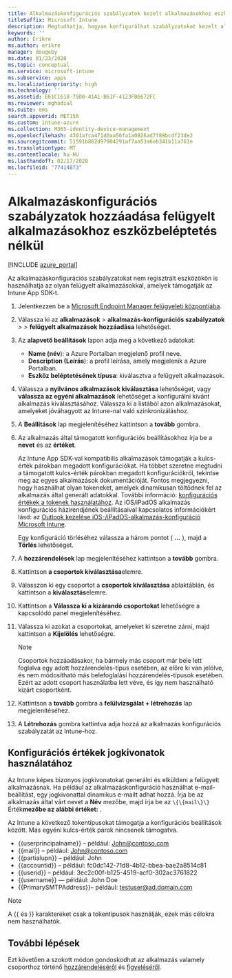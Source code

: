 ```yaml
---
title: Alkalmazáskonfigurációs szabályzatok kezelt alkalmazásokhoz eszközregisztráció nélkül
titleSuffix: Microsoft Intune
description: Megtudhatja, hogyan konfigurálhat szabályzatokat kezelt alkalmazásokhoz eszközregisztráció nélkül.
keywords: ''
author: Erikre
ms.author: erikre
manager: dougeby
ms.date: 01/23/2020
ms.topic: conceptual
ms.service: microsoft-intune
ms.subservice: apps
ms.localizationpriority: high
ms.technology: ''
ms.assetid: E61C1618-79D0-41A1-B61F-4123FB6672FC
ms.reviewer: mghadial
ms.suite: ems
search.appverid: MET150
ms.custom: intune-azure
ms.collection: M365-identity-device-management
ms.openlocfilehash: 4301afca471d0aa56fa1a0826ad7f88bcdf23de2
ms.sourcegitcommit: 51591b862d97904291af7aa53a6eb341b11a761e
ms.translationtype: MT
ms.contentlocale: hu-HU
ms.lasthandoff: 02/17/2020
ms.locfileid: "77414873"
---
```

# <a name="add-app-configuration-policies-for-managed-apps-without-device-enrollment"></a>Alkalmazáskonfigurációs szabályzatok hozzáadása felügyelt alkalmazásokhoz eszközbeléptetés nélkül

[!INCLUDE [azure_portal](../includes/azure_portal.md)]

Az alkalmazáskonfigurációs szabályzatokat nem regisztrált eszközökön is használhatja az olyan felügyelt alkalmazásokkal, amelyek támogatják az Intune App SDK-t. 

1. Jelentkezzen be a [Microsoft Endpoint Manager felügyeleti központjába](https://go.microsoft.com/fwlink/?linkid=2109431).
2. Válassza ki az **alkalmazások** > **alkalmazás-konfigurációs szabályzatok** >  > **felügyelt alkalmazások** **hozzáadása** lehetőséget.
3. Az **alapvető beállítások** lapon adja meg a következő adatokat:
    - **Name (név**): a Azure Portalban megjelenő profil neve.
    - **Description (Leírás**): a profil leírása, amely megjelenik a Azure Portalban.
    - **Eszköz beléptetésének típusa**: kiválasztva a felügyelt alkalmazások.
4. Válassza a **nyilvános alkalmazások kiválasztása** lehetőséget, vagy **válassza az egyéni alkalmazások** lehetőséget a konfigurálni kívánt alkalmazás kiválasztásához. Válassza ki a listából azon alkalmazásokat, amelyeket jóváhagyott az Intune-nal való szinkronizáláshoz.
5. A **Beállítások** lap megjelenítéséhez kattintson a **tovább** gombra.
6. Az alkalmazás által támogatott konfigurációs beállításokhoz írja be a **nevet** és az **értéket**. 

   Az Intune App SDK-val kompatibilis alkalmazások támogatják a kulcs-érték párokban megadott konfigurációkat. Ha többet szeretne megtudni a támogatott kulcs-érték párokban megadott konfigurációkról, tekintse meg az egyes alkalmazások dokumentációját. Fontos megjegyezni, hogy használhat olyan tokeneket, amelyek dinamikusan töltődnek fel az alkalmazás által generált adatokkal. További információ: [konfigurációs értékek a tokenek használatához](~/apps/app-configuration-policies-managed-app.md#configuration-values-for-using-tokens). Az iOS/iPadOS alkalmazás konfigurációs házirendjének beállításaival kapcsolatos információkért lásd: az [Outlook kezelése iOS-/iPadOS-alkalmazás-konfiguráció Microsoft Intune](https://technet.microsoft.com/library/mt813789(v=exchg.150).aspx).

    Egy konfiguráció törléséhez válassza a három pontot ( **...** ), majd a **Törlés** lehetőséget.  

7. A **hozzárendelések** lap megjelenítéséhez kattintson a **tovább** gombra.
8. Kattintson **a csoportok kiválasztása**elemre.
9. Válasszon ki egy csoportot a **csoportok kiválasztása** ablaktáblán, és kattintson a **kiválasztás**elemre.
10. Kattintson a **Válassza ki a kizárandó csoportokat** lehetőségre a kapcsolódó panel megjelenítéséhez.
11. Válassza ki azokat a csoportokat, amelyeket ki szeretne zárni, majd kattintson a **Kijelölés** lehetőségre.

    >[!NOTE]
    >Csoportok hozzáadásakor, ha bármely más csoport már bele lett foglalva egy adott hozzárendelés-típus esetében, az előre ki van jelölve, és nem módosítható más belefoglalási hozzárendelés-típusok esetében. Ezért az adott csoport használatba lett véve, és így nem használható kizárt csoportként.

12. Kattintson a **tovább** gombra a **felülvizsgálat + létrehozás** lap megjelenítéséhez.
13. A **Létrehozás** gombra kattintva adja hozzá az alkalmazás konfigurációs szabályzatát az Intune-hoz.

## <a name="configuration-values-for-using-tokens"></a>Konfigurációs értékek jogkivonatok használatához

Az Intune képes bizonyos jogkivonatokat generálni és elküldeni a felügyelt alkalmazásnak. Ha például az alkalmazáskonfiguráció használhat e-mail-beállítást, egy jogkivonattal dinamikus e-mailt adhat hozzá. Írja be az alkalmazás által várt nevet a **Név** mezőbe, majd írja be az `\{\{mail\}\}`Érték**mezőbe az alábbi értéket:** .

Az Intune a következő tokentípusokat támogatja a konfigurációs beállítások között. Más egyéni kulcs-érték párok nincsenek támogatva.

- \{\{userprincipalname\}\} – például: John@contoso.com
- \{\{mail\}\} – például: John@contoso.com
- \{\{partialupn\}\} – például: John
- \{\{accountid\}\} – például: fc0dc142-71d8-4b12-bbea-bae2a8514c81
- \{\{userid\}\} – például: 3ec2c00f-b125-4519-acf0-302ac3761822
- \{\{username\}\} — például: John Doe
- \{\{PrimarySMTPAddress\}\}– például: testuser@ad.domain.com

> [!Note]  
> A \{\{ és \}\} karaktereket csak a tokentípusok használják, ezek más célokra nem használhatók.

## <a name="next-steps"></a>További lépések

Ezt követően a szokott módon gondoskodhat az alkalmazás valamely csoporthoz történő [hozzárendeléséről](apps-deploy.md) és [figyeléséről](apps-monitor.md).
